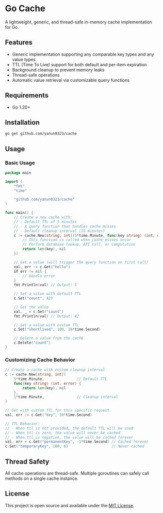 # Go Cache

A lightweight, generic, and thread-safe in-memory cache implementation for Go.

## Features

- Generic implementation supporting any comparable key types and any value types
- TTL (Time To Live) support for both default and per-item expiration
- Background cleanup to prevent memory leaks
- Thread-safe operations
- Automatic value retrieval via customizable query functions

## Requirements

- Go 1.20+

## Installation

```bash
go get github.com/yanun0323/cache
```

## Usage

### Basic Usage

```go
package main

import (
	"fmt"
	"time"

	"github.com/yanun0323/cache"
)

func main() {
	// Create a new cache with:
	// - Default TTL of 5 minutes
	// - A query function that handles cache misses
	// - Default cleanup interval (15 minutes)
	c := cache.New[string, int](5*time.Minute, func(key string) (int, error) {
		// This function is called when cache misses occur
		// Perform database lookup, API call, or computation
		return len(key), nil
	})

	// Get a value (will trigger the query function on first call)
	val, err := c.Get("hello")
	if err != nil {
		// Handle error
	}
	fmt.Println(val) // Output: 5

	// Set a value with default TTL
	c.Set("count", 42)

	// Get the value
	val, _ = c.Get("count")
	fmt.Println(val) // Output: 42

	// Set a value with custom TTL
	c.Set("shortlived", 100, 10*time.Second)

	// Delete a value from the cache
	c.Delete("count")
}
```

### Customizing Cache Behavior

```go
// Create a cache with custom cleanup interval
c := cache.New[string, int](
	5*time.Minute,               // Default TTL
	func(key string) (int, error) {
		return len(key), nil
	},
	1*time.Minute,               // Cleanup interval
)

// Get with custom TTL for this specific request
val, err := c.Get("key", 30*time.Second)

// TTL Behavior:
// - When ttl is not provided, the default TTL will be used
// - When ttl is zero, the value will never be cached
// - When ttl is negative, the value will be cached forever
val, err = c.Get("permanentKey", -1*time.Second) // Cached forever
c.Set("temporaryKey", 100, 0)                    // Never cached
```

## Thread Safety

All cache operations are thread-safe. Multiple goroutines can safely call methods on a single cache instance.

## License

This project is open source and available under the [MIT License](LICENSE).
